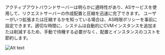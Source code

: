 アクティブアウトバウンドサーバーは明らかに適時性があり、ASサービスを使用して、リクエストサーバーの作成配置と圧縮を迅速に完了できます。
ユーザーがいつ拡張または圧縮するかを知っている場合は、AS時限ポリシーを事前に設定できます。適切な時間に、システムは自動的にCVMインスタンスを追加または削減するため、手動で待機する必要がなく、配置とインスタンスのコストを節約します。

![Alt text](https://mc.qcloudimg.com/static/img/d3b2a495962d5de3fe890260409496b9/03.png)

